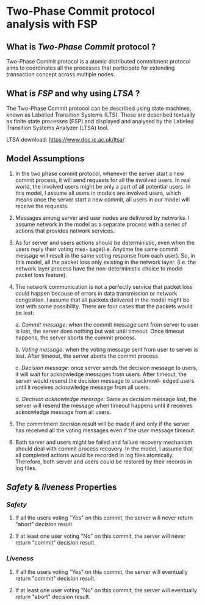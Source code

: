 # Two-Phase Commit protocol analysis with FSP

## What is <em>Two-Phase Commit</em> protocol ? 

Two-Phase Commit protocol is a atomic distributed commitment protocol aims to coordinates all the processes that participate for extending transaction concept across multiple nodes.

## What is <em>FSP</em> and why using <em>LTSA</em> ?

The Two-Phase Commit protocol can be described using state machines, known as Labelled Transition Systems (LTS). These are described textually as finite state processes (FSP) and displayed and analysed by the Labeled Transition Systems Analyzer (LTSA) tool.

LTSA download: https://www.doc.ic.ac.uk/ltsa/

## Model Assumptions

1. In the two phase commit protocol, whenever the server start a new commit process, it will send requests for all the involved users. In real world, the involved users might be only a part of all potential users. In this model, I assume all users in models are involved users, which means once the server start a new commit, all users in our model will receive the requests.

2. Messages among server and user nodes are delivered by networks. I assume network in the model as a separate process with a series of actions that provides network services.

3. As for server and users actions should be deterministic, even when the users reply their voting mes- sage(i.e. Anytime the same commit message will result in the same voting response from each user). So, in this model, all the packet loss only existing in the network layer. (i.e. the network layer process have the non-deterministic choice to model packet loss feature).

4. The network communication is not a perfectly service that packet loss could happen because of errors in data transmission or network congestion. I assume that all packets delivered in the model might be lost with some possibility. There are four cases that the packets would be lost:

    a. *Commit message*: when the commit message sent from server to user is lost, the server does nothing but wait until timeout. Once timeout happens, the server aborts the commit process.

    b. *Voting message*: when the voting message sent from user to server is lost. After timeout, the server aborts the commit process.

    c. *Decision message*: once server sends the decision message to users, it will wait for acknowledge messages from users. After timeout, the server would resend the decision message to unacknowl- edged users until it receives acknowledge message from all users.

    d. *Decision acknowledge message*: Same as decision message lost, the server will resend the message when timeout happens until it receives acknowledge message from all users.

5. The commitment decision result will be made if and only if the server has received all the voting messages even if the user message timeout.


6. Both server and users might be failed and failure recovery mechanism should deal with commit process recovery. In the model, I assume that all completed actions would be recorded in log files atomically. Therefore, both server and users could be restored by their records in log files.

## *Safety* & *liveness* Properties

### *Safety*

1. If all the users voting "Yes" on this commit, the server will never return "abort" decision result.

2. If at least one user voting "No" on this commit, the server will never return "commit" decision result.


### *Liveness* 

1. If all the users voting "Yes" on this commit, the server will eventually return "commit" decision result.

2. If at least one user voting "No" on this commit, the server will eventually return "abort" decision result.